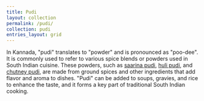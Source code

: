 ```yaml
---
title: Pudi
layout: collection
permalink: /pudi/
collection: pudi
entries_layout: grid
---
```


In Kannada, "pudi" translates to "powder" and is pronounced as "poo-dee". It is commonly used to refer to various spice blends or powders used in South Indian cuisine. These powders, such as [saarina pudi](/pudi/saarina-pudi), [huli pudi](/pudi/huli-pudi), and [chutney pudi](/pudi/chutney-pudi), are made from ground spices and other ingredients that add flavor and aroma to dishes. "Pudi" can be added to soups, gravies, and rice to enhance the taste, and it forms a key part of traditional South Indian cooking.
